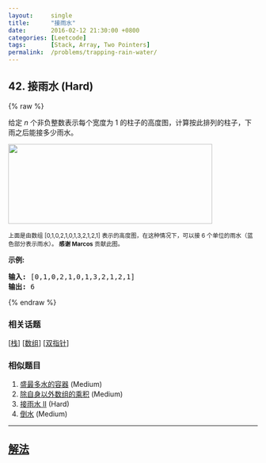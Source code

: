 ```yaml
---
layout:     single
title:      "接雨水"
date:       2016-02-12 21:30:00 +0800
categories: [Leetcode]
tags:       [Stack, Array, Two Pointers]
permalink:  /problems/trapping-rain-water/
---
```


## 42. 接雨水 (Hard)

{% raw %}

<p>给定&nbsp;<em>n</em> 个非负整数表示每个宽度为 1 的柱子的高度图，计算按此排列的柱子，下雨之后能接多少雨水。</p>

<p><img src="https://assets.leetcode-cn.com/aliyun-lc-upload/uploads/2018/10/22/rainwatertrap.png" style="height: 161px; width: 412px;"></p>

<p><small>上面是由数组 [0,1,0,2,1,0,1,3,2,1,2,1] 表示的高度图，在这种情况下，可以接 6 个单位的雨水（蓝色部分表示雨水）。&nbsp;<strong>感谢 Marcos</strong> 贡献此图。</small></p>

<p><strong>示例:</strong></p>

<pre><strong>输入:</strong> [0,1,0,2,1,0,1,3,2,1,2,1]
<strong>输出:</strong> 6</pre>

{% endraw %}

### 相关话题
  [[栈](https://github.com/openset/leetcode/tree/master/tag/stack/README.md)]
  [[数组](https://github.com/openset/leetcode/tree/master/tag/array/README.md)]
  [[双指针](https://github.com/openset/leetcode/tree/master/tag/two-pointers/README.md)]

### 相似题目
  1. [盛最多水的容器](/problems/container-with-most-water) (Medium)
  1. [除自身以外数组的乘积](/problems/product-of-array-except-self) (Medium)
  1. [接雨水 II](/problems/trapping-rain-water-ii) (Hard)
  1. [倒水](/problems/pour-water) (Medium)

---

## [解法](https://github.com/openset/leetcode/tree/master/problems/trapping-rain-water)
